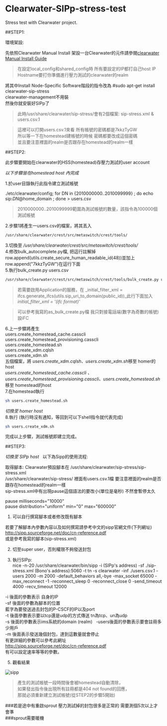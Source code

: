# Clearwater-SIPp-stress-test
Stress test with Clearwater project.


##STEP1:

環境架設:

先依照Clearwater Manual Install 架設一台Clearwater的元件請參閱[clearwater Manual Install Guide](http://clearwater.readthedocs.io/en/stable/Manual_Install.html )  
>在設定local_config和shared_config時 所有要設定的IP都打自己host IP  
>Hostname要打你準備進行壓力測試的clearwater的realm

將其中Install Node-Specific Software階段的指令改為
    #sudo apt-get install clearwater-sip-stress    
clearwater-management不用裝  
然後你就安裝好SIPp了  
>此時/usr/share/clearwater/sip-stress/會有2個檔案: sip-stress.xml & users.csv.1     

>這裡可以打開users.csv.1來看 所有帳號的密碼都是7kkzTyGW  
>所以等一下在homestead建帳號的時候 密碼都要改成這個密碼  
>並且要注意裡面的realm是否跟存在homestead的realm一樣  

##STEP2:

此步驟要開始在clearwater的HSS(homestead)存壓力測試的user account  

*以下步驟皆在homestead host 內完成* 

1.於user目錄執行此指令建立測試帳號  

./etc/clearwater/config; for DN in {2010000000..2010099999} ; do echo sip:$DN@$home_domain ; done > users.csv     

>2010000000..2010099999範圍為測試帳號的數量，該指令為100000個測試帳號  


2.步驟1將產生一users.csv的檔案，將其丟入 
```sh
/usr/share/clearwater/crest/src/metaswitch/crest/tools/
``` 
3.切換至 */usr/share/clearwater/crest/src/metaswitch/crest/tools/*  
4.修改bulk_autocomplete.py檔, 把這行註解掉row.append(utils.create_secure_human_readable_id(48))並加上row.append("7kkzTyGW")在這行下面  
5.執行bulk_create.py users.csv  
```sh
/usr/share/clearwater/crest/src/metaswitch/crest/tools/bulk_create.py users.csv   
``` 

>若需要啟用Application的服務，在
_initial_filter_xml = ifcs.generate_ifcs(utils.sip_uri_to_domain(public_id))_此行下面加入
_initial_filter_xml = '(ifc format)'_

>可以參考我寫的as_bulk_create.py檔 我只對接電話端(數字為奇數的帳號)設iFC

6.上一步驟將產生  
users.create_homestead_cache.casscli  
users.create_homestead_provisioning.casscli  
users.create_homestead.sh  
users.create_xdm.cqlsh  
users.create_xdm.sh  
五個檔案，將 *users.create_xdm.cqlsh、users.create_xdm.sh*移至 homer的host  
*users.create_homestead_cache.casscli 、users.create_homestead_provisioning.casscli、users.create_homestead.sh*移至 homestead的host  
7.在homestead執行   
```sh
sh users.create_homestead.sh
``` 
*切換至 homer host*  
8.執行 (執行時沒有通知，等回到可以下shell指令就代表完成)  
```sh
sh users.create_xdm.sh
```
完成以上步驟，測試帳號即建立完成。  


##STEP3:

*切換至 SIPp host*  
以下為Sipp的使用流程:

取得腳本:
Clearwater預設腳本在 /usr/share/clearwater/sip-stress/sip-stress.xml  
/usr/share/clearwater/sip-stress/ 裡面有users.csv.1檔 要注意裡面的realm是否跟存在homestead的realm一樣  
sip-stress.xml中有出現pause這個語法的要改小(單位是毫秒) 不然會暫停太久  

pause milliseconds="10000"    
pause distribution="uniform" min="0" max="600000"    

1.	可以自行撰寫腳本或者修改既有腳本

若要了解腳本內參數內容以及如何撰寫請參考中文的sipp官網文件(下列網址)  
http://sipp.sourceforge.net/doc/cn-reference.pdf  
或是參考我寫的腳本(sip-stress.xml)  

2.	切至super user，否則權限不夠發送封包  

3.	執行SIPp:  
nice -n-20 /usr/share/clearwater/bin/sipp -i (SIPp's address) -sf ./sip-stress.xml (Bono's address):5060 -t tn -s clearwater -inf ./users.csv.1 -users 2000 -m 2000 -default_behaviors all,-bye -max_socket 65000 -max_reconnect -1 -reconnect_sleep 0 -reconnect_close 0 -send_timeout 4000 -recv_timeout 12000

-i 後面的參數表示 自身的IP  
-sf 後面的參數為腳本的位置  
藍字為要發送過去封包的P-CSCF的IP以及port  
-t 後面參數表示要以tcp還是udp的方式傳送 tn為tcp、un為udp  
-s 後面的參數表示ims系統的domain (realm)   
-users後面的參數表示要會註冊多少用戶  
-m 後面表示發送幾個封包，達到這數量就會停止  
有更詳細的參數可以參考此網址  
http://sipp.sourceforge.net/doc/cn-reference.pdf  
有可以設定速率等等的參數。  

5.	觀看結果

![sipp](http://i.imgur.com/dJHrRRb.jpg)  


>產生的測試帳號一段時間後會被homestead自動清除，  
>如果發出指令後出現所有註冊都是404 not found的回應，  
>那就必須重新建立測試帳號(從STEP2的步驟5開始)  


###若是途中有重啟sprout 壓力測試掉的封包很多是正常的 需要測個5次以上才會準  
###sprout需要暖機
